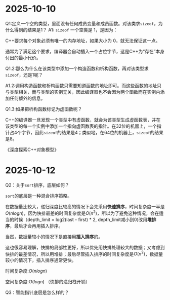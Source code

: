 # 2025-10-10

Q1:定义一个空的类型，里面没有任何成员变量和成员函数。对该类求`sizeof`，为什么得到的结果是1？
A1:
`sizeof` 一个空类是 1，是因为：

C++要求每个对象必须有唯一的内存地址，如果大小为 0，就无法保证这一点。

通常为了满足这个要求，编译器会自动插入一个占位字节，这是C++为“存在”本身付出的最小代价。



Q1.2:那么为什么在该类型中添加一个构造函数和析构函数，再对该类型求`sizeof`，还是1呢？

A1.2:调用构造函数和析构函数只需要知道函数的地址即可。而这些函数的地址只与类型相关，而与类型的实例无关，因此编译器也不会因为两个函数而在实例内添加任何额外的信息。



Q1.3:如果把析构函数标记为虚函数呢？

C++的编译器一旦发现一个类型中有虚函数，就会为该类型生成虚函数表，并在该类型的每一个实例中添加一个指向虚函数表的指针。在32位的机器上，一个指针占4个字节，因此`sizeof`的结果是4；类似地，在64位的机器上，`sizeof`的结果是8。



《深度探索C++对象模型》



# 2025-10-12

Q2：关于`sort`排序，底层如何？

`sort`的底层是一种混合排序策略。

在数据量比较大，递归深度比较高的情况下会先采用**快速排序**，时间复杂度一半是$O(nlogn)$，因为快排最差的时间复杂度是$O(n^2)$，所以为了避免这种情况，会在适当的时候（depth_limit = log2(last - first) * 2, depth_limit减小到0)改用**堆排序**，最后才会再用插入排序。

当然，数据量较小的情况下是直接用**插入排序**的。



这也很容易理解，快排的局部性更好，所以优先用快排处理较大的数据；又考虑到快排的最差情况，所以用堆排；最后尽管插入排序的时间复杂度是$O(n^2)$，数据量较小的情况下，插入排序通常更快。



时间复杂度:$O(nlogn)$

空间复杂度:$O(logn)$ （快排的递归栈开销）



Q3：智能指针底层是怎么样的？
